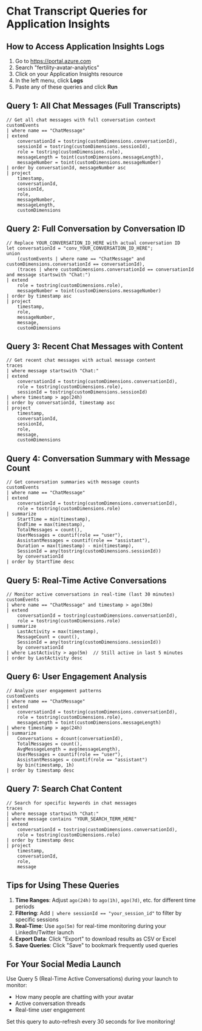 # Chat Transcript Queries for Application Insights

## How to Access Application Insights Logs
1. Go to https://portal.azure.com
2. Search "fertility-avatar-analytics"
3. Click on your Application Insights resource
4. In the left menu, click **Logs**
5. Paste any of these queries and click **Run**

## Query 1: All Chat Messages (Full Transcripts)
```kusto
// Get all chat messages with full conversation context
customEvents
| where name == "ChatMessage"
| extend 
    conversationId = tostring(customDimensions.conversationId),
    sessionId = tostring(customDimensions.sessionId),
    role = tostring(customDimensions.role),
    messageLength = toint(customDimensions.messageLength),
    messageNumber = toint(customDimensions.messageNumber)
| order by conversationId, messageNumber asc
| project 
    timestamp,
    conversationId,
    sessionId,
    role,
    messageNumber,
    messageLength,
    customDimensions
```

## Query 2: Full Conversation by Conversation ID
```kusto
// Replace YOUR_CONVERSATION_ID_HERE with actual conversation ID
let conversationId = "conv_YOUR_CONVERSATION_ID_HERE";
union
    (customEvents | where name == "ChatMessage" and customDimensions.conversationId == conversationId),
    (traces | where customDimensions.conversationId == conversationId and message startswith "Chat:")
| extend 
    role = tostring(customDimensions.role),
    messageNumber = toint(customDimensions.messageNumber)
| order by timestamp asc
| project 
    timestamp,
    role,
    messageNumber,
    message,
    customDimensions
```

## Query 3: Recent Chat Messages with Content
```kusto
// Get recent chat messages with actual message content
traces
| where message startswith "Chat:"
| extend 
    conversationId = tostring(customDimensions.conversationId),
    role = tostring(customDimensions.role),
    sessionId = tostring(customDimensions.sessionId)
| where timestamp > ago(24h)
| order by conversationId, timestamp asc
| project 
    timestamp,
    conversationId,
    sessionId,
    role,
    message,
    customDimensions
```

## Query 4: Conversation Summary with Message Count
```kusto
// Get conversation summaries with message counts
customEvents
| where name == "ChatMessage"
| extend 
    conversationId = tostring(customDimensions.conversationId),
    role = tostring(customDimensions.role)
| summarize 
    StartTime = min(timestamp),
    EndTime = max(timestamp),
    TotalMessages = count(),
    UserMessages = countif(role == "user"),
    AssistantMessages = countif(role == "assistant"),
    Duration = max(timestamp) - min(timestamp),
    SessionId = any(tostring(customDimensions.sessionId))
    by conversationId
| order by StartTime desc
```

## Query 5: Real-Time Active Conversations
```kusto
// Monitor active conversations in real-time (last 30 minutes)
customEvents
| where name == "ChatMessage" and timestamp > ago(30m)
| extend 
    conversationId = tostring(customDimensions.conversationId),
    role = tostring(customDimensions.role)
| summarize 
    LastActivity = max(timestamp),
    MessageCount = count(),
    SessionId = any(tostring(customDimensions.sessionId))
    by conversationId
| where LastActivity > ago(5m)  // Still active in last 5 minutes
| order by LastActivity desc
```

## Query 6: User Engagement Analysis
```kusto
// Analyze user engagement patterns
customEvents
| where name == "ChatMessage"
| extend 
    conversationId = tostring(customDimensions.conversationId),
    role = tostring(customDimensions.role),
    messageLength = toint(customDimensions.messageLength)
| where timestamp > ago(24h)
| summarize 
    Conversations = dcount(conversationId),
    TotalMessages = count(),
    AvgMessageLength = avg(messageLength),
    UserMessages = countif(role == "user"),
    AssistantMessages = countif(role == "assistant")
    by bin(timestamp, 1h)
| order by timestamp desc
```

## Query 7: Search Chat Content
```kusto
// Search for specific keywords in chat messages
traces
| where message startswith "Chat:" 
| where message contains "YOUR_SEARCH_TERM_HERE"
| extend 
    conversationId = tostring(customDimensions.conversationId),
    role = tostring(customDimensions.role)
| order by timestamp desc
| project 
    timestamp,
    conversationId,
    role,
    message
```

## Tips for Using These Queries

1. **Time Ranges**: Adjust `ago(24h)` to `ago(1h)`, `ago(7d)`, etc. for different time periods
2. **Filtering**: Add `| where sessionId == "your_session_id"` to filter by specific sessions
3. **Real-Time**: Use `ago(5m)` for real-time monitoring during your LinkedIn/Twitter launch
4. **Export Data**: Click "Export" to download results as CSV or Excel
5. **Save Queries**: Click "Save" to bookmark frequently used queries

## For Your Social Media Launch

Use Query 5 (Real-Time Active Conversations) during your launch to monitor:
- How many people are chatting with your avatar
- Active conversation threads
- Real-time user engagement

Set this query to auto-refresh every 30 seconds for live monitoring!
